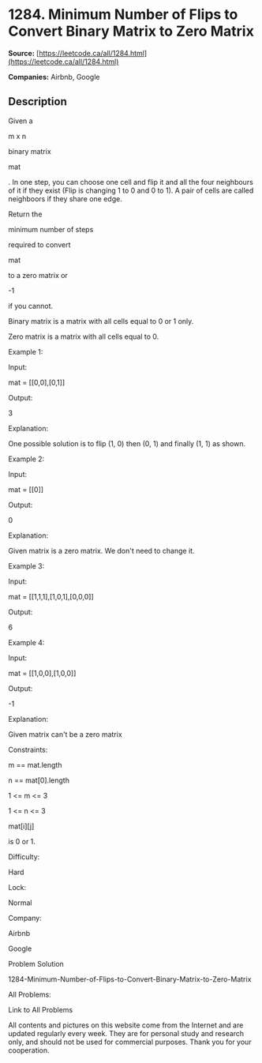 # 1284. Minimum Number of Flips to Convert Binary Matrix to Zero Matrix

**Source:** [https://leetcode.ca/all/1284.html](https://leetcode.ca/all/1284.html)

**Companies:** Airbnb, Google

## Description

Given a

m x n

binary matrix

mat

. In one step, you can
            choose one cell and flip it and all the four neighbours of it if they exist (Flip
            is changing 1 to 0 and 0 to 1). A pair of cells are called neighboors if they share one
            edge.

Return the

minimum number of steps

required to convert

mat

to
                a zero matrix or

-1

if you cannot.

Binary matrix is a matrix with all cells equal to 0 or 1 only.

Zero matrix is a matrix with all cells equal to 0.

Example 1:

Input:

mat = [[0,0],[0,1]]

Output:

3

Explanation:

One possible solution is to flip (1, 0) then (0, 1) and finally (1, 1) as shown.

Example 2:

Input:

mat = [[0]]

Output:

0

Explanation:

Given matrix is a zero matrix. We don't need to change it.

Example 3:

Input:

mat = [[1,1,1],[1,0,1],[0,0,0]]

Output:

6

Example 4:

Input:

mat = [[1,0,0],[1,0,0]]

Output:

-1

Explanation:

Given matrix can't be a zero matrix

Constraints:

m == mat.length

n == mat[0].length

1 <= m <= 3

1 <= n <= 3

mat[i][j]

is 0 or 1.

Difficulty:

Hard

Lock:

Normal

Company:

Airbnb

Google

Problem Solution

1284-Minimum-Number-of-Flips-to-Convert-Binary-Matrix-to-Zero-Matrix

All Problems:

Link to All Problems

All contents and pictures on this website come from the Internet and are updated regularly every week. They are for personal study and research only, and should not be used for commercial purposes. Thank you for your cooperation.

